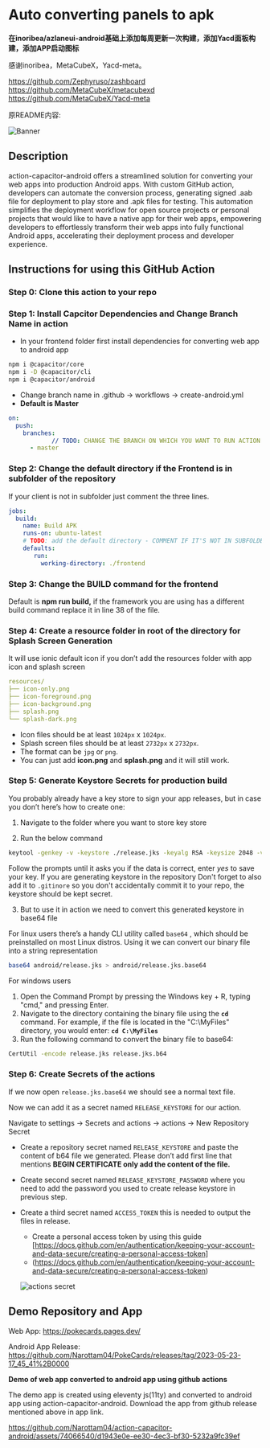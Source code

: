 # Auto converting panels to apk

**在inoribea/azlaneui-android基础上添加每周更新一次构建，添加Yacd面板构建，添加APP启动图标**

感谢inoribea，MetaCubeX，Yacd-meta。

https://github.com/Zephyruso/zashboard
https://github.com/MetaCubeX/metacubexd
https://github.com/MetaCubeX/Yacd-meta

原README内容:

![Banner](https://res.cloudinary.com/https-webdrip-in/image/upload/v1684903509/hackathon-github_wa82y1.png)

## Description

action-capacitor-android offers a streamlined solution for converting your web apps into production Android apps. With custom GitHub action, developers can automate the conversion process, generating signed .aab file for deployment to play store and .apk files for testing. This automation simplifies the deployment workflow for open source projects or personal projects that would like to have a native app for their web apps, empowering developers to effortlessly transform their web apps into fully functional Android apps, accelerating their deployment process and developer experience.


## Instructions for using this GitHub Action

### Step 0: Clone this action to your repo

### Step 1: Install Capcitor Dependencies and Change Branch Name in action

- In your frontend folder first install dependencies for converting web app to android app

```bash
npm i @capacitor/core
npm i -D @capacitor/cli
npm i @capacitor/android
```

- Change branch name in .github → workflows → create-android.yml
- ********************************************Default is Master********************************************

```yaml
on:
  push:
    branches:
			// TODO: CHANGE THE BRANCH ON WHICH YOU WANT TO RUN ACTION
      - master
```

### Step 2: Change the default directory if the Frontend is in subfolder of the repository

If your client is not in subfolder just comment the three lines.

```yaml
jobs:
  build:
    name: Build APK
    runs-on: ubuntu-latest
    # TODO: add the default directory - COMMENT IF IT'S NOT IN SUBFOLDER
    defaults:
       run:
         working-directory: ./frontend
```

### Step 3: Change the BUILD command for the frontend

Default is ****************************npm run build,**************************** if the framework you are using has a different build command replace it in line 38 of the file.

### Step 4: Create a resource folder in root of the directory for Splash Screen Generation

It will use ionic default icon if you don’t add the resources folder with app icon and splash screen

```yaml
resources/
├── icon-only.png
├── icon-foreground.png
├── icon-background.png
├── splash.png
└── splash-dark.png
```

- Icon files should be at least `1024px` x `1024px`.
- Splash screen files should be at least `2732px` x `2732px`.
- The format can be `jpg` or `png`.
- You can just add **icon.png** and **splash.png** and it will still work.

### Step 5: Generate Keystore Secrets for production build

You probably already have a key store to sign your app releases, but in case you don’t here’s how to create one:

1) Navigate to the folder where you want to store key store

2) Run the below command

```bash
keytool -genkey -v -keystore ./release.jks -keyalg RSA -keysize 2048 -validity 10000 -alias release
```

Follow the prompts until it asks you if the data is correct, enter *yes* to save your key. If you are generating keystore in the repository Don't forget to also add it to `.gitinore` so you don't accidentally commit it to your repo, the keystore should be kept secret.

3) But to use it in action we need to convert this generated keystore in base64 file

For linux users there’s a handy CLI utility called `base64` , which should be preinstalled on most Linux distros. Using it we can convert our binary file into a string representation

```bash
base64 android/release.jks > android/release.jks.base64
```

For windows users 

1. Open the Command Prompt by pressing the Windows key + R, typing "cmd," and pressing Enter.
2. Navigate to the directory containing the binary file using the **`cd`** command. For example, if the file is located in the "C:\MyFiles" directory, you would enter: **`cd C:\MyFiles`**
3. Run the following command to convert the binary file to base64:

```bash
CertUtil -encode release.jks release.jks.b64
```

### Step 6: Create Secrets of the actions

If we now open `release.jks.base64` we should see a normal text file.

Now we can add it as a secret named `RELEASE_KEYSTORE` for our action.

Navigate to settings → Secrets and actions → actions → New Repository Secret

- Create a repository secret named `RELEASE_KEYSTORE` and paste the content of b64 file we generated. Please don’t add first line that mentions **BEGIN CERTIFICATE only add the content of the file.**
- Create second secret named `RELEASE_KEYSTORE_PASSWORD` where you need to add the password you used to create release keystore in previous step.
- Create a third secret named `ACCESS_TOKEN` this is needed to output the files in release.
    - Create a personal access token by using this guide [https://docs.github.com/en/authentication/keeping-your-account-and-data-secure/creating-a-personal-access-token]
    - (https://docs.github.com/en/authentication/keeping-your-account-and-data-secure/creating-a-personal-access-token)
   
   
  ![actions secret](https://res.cloudinary.com/https-webdrip-in/image/upload/v1684861742/action-capacitor-secrets_s3kn47.png)
  
  
 ## Demo Repository and App
 
Web App: https://pokecards.pages.dev/

Android App Release: https://github.com/Narottam04/PokeCards/releases/tag/2023-05-23-17_45_41%2B0000


**Demo of web app converted to android app using github actions**

The demo app is created using eleventy js(11ty) and converted to android app using action-capacitor-android. Download the app from github release mentioned above in app link.



https://github.com/Narottam04/action-capacitor-android/assets/74066540/d1943e0e-ee30-4ec3-bf30-5232a9fc39ef


